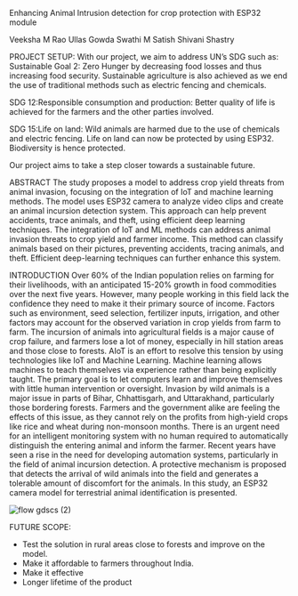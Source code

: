 ﻿Enhancing Animal Intrusion detection for crop protection with ESP32 module


Veeksha M Rao
Ullas Gowda
Swathi M Satish
Shivani Shastry


PROJECT SETUP:
With our project, we aim to address UN’s SDG such as:
Sustainable Goal 2: Zero Hunger by decreasing food losses and thus increasing food security. Sustainable agriculture is also achieved as we end the use of traditional methods such as electric fencing and chemicals.


SDG 12:Responsible consumption and production: Better quality of life is achieved for the farmers and the other parties involved.


SDG 15:Life on land:
Wild animals are harmed due to the use of chemicals and electric fencing. Life on land can now be protected by using ESP32. Biodiversity is hence protected.


Our project aims to take a step closer towards a sustainable future.



ABSTRACT
The study proposes a model to address crop yield threats from animal invasion, focusing on the integration of IoT and machine learning methods. The model uses ESP32 camera  to analyze video clips and create an animal incursion detection system. This approach can help prevent accidents, trace animals, and theft, using efficient deep learning techniques. The integration of IoT and ML methods can address animal invasion threats to crop yield and farmer income. This method can classify animals based on their pictures, preventing accidents, tracing animals, and theft. Efficient deep-learning techniques can further enhance this system.




INTRODUCTION
Over 60% of the Indian population relies on farming for their livelihoods, with an anticipated 15-20% growth in food commodities over the next five years. However, many people working in this field lack the confidence they need to make it their primary source of income. Factors such as environment, seed selection, fertilizer inputs, irrigation, and other factors may account for the observed variation in crop yields from farm to farm. The incursion of animals into agricultural fields is a major cause of crop failure, and farmers lose a lot of money, especially in hill station areas and those close to forests.
AIoT is an effort to resolve this tension by using technologies like IoT and Machine Learning. Machine learning allows machines to teach themselves via experience rather than being explicitly taught. The primary goal is to let computers learn and improve themselves with little human intervention or oversight.
Invasion by wild animals is a major issue in parts of Bihar, Chhattisgarh, and Uttarakhand, particularly those bordering forests. Farmers and the government alike are feeling the effects of this issue, as they cannot rely on the profits from high-yield crops like rice and wheat during non-monsoon months. There is an urgent need for an intelligent monitoring system with no human required to automatically distinguish the entering animal and inform the farmer.
Recent years have seen a rise in the need for developing automation systems, particularly in the field of animal incursion detection. A protective mechanism is proposed that detects the arrival of wild animals into the field and generates a tolerable amount of discomfort for the animals. In this study, an ESP32 camera model for terrestrial animal identification is presented.


![flow gdscs (2)](https://github.com/Ullasgs/GDSC-SOL-24/assets/118278305/989f35da-eae1-41da-9fa8-735e0146016d)

  

FUTURE SCOPE:
* Test the solution in rural areas close to forests and improve on the model.
* Make it affordable to farmers throughout India.
* Make it effective
* Longer lifetime of the product
